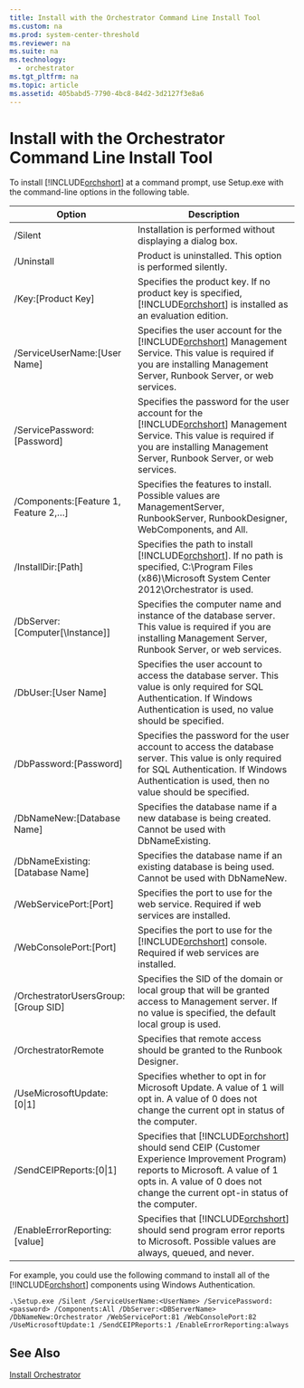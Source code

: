 ```yaml
---
title: Install with the Orchestrator Command Line Install Tool
ms.custom: na
ms.prod: system-center-threshold
ms.reviewer: na
ms.suite: na
ms.technology: 
  - orchestrator
ms.tgt_pltfrm: na
ms.topic: article
ms.assetid: 405babd5-7790-4bc8-84d2-3d2127f3e8a6
---
```

# Install with the Orchestrator Command Line Install Tool
To install [!INCLUDE[orchshort](../../om/manage/includes/orchshort_md.md)] at a command prompt, use Setup.exe with the command\-line options in the following table.  
  
|Option|Description|  
|----------|---------------|  
|\/Silent|Installation is performed without displaying a dialog box.|  
|\/Uninstall|Product is uninstalled. This option is performed silently.|  
|\/Key:\[Product Key\]|Specifies the product key. If no product key is specified, [!INCLUDE[orchshort](../../om/manage/includes/orchshort_md.md)] is installed as an evaluation edition.|  
|\/ServiceUserName:\[User Name\]|Specifies the user account for the [!INCLUDE[orchshort](../../om/manage/includes/orchshort_md.md)] Management Service. This value is required if you are installing Management Server, Runbook Server, or web services.|  
|\/ServicePassword:\[Password\]|Specifies the password for the user account for the [!INCLUDE[orchshort](../../om/manage/includes/orchshort_md.md)] Management Service. This value is required if you are installing Management Server, Runbook Server, or web services.|  
|\/Components:\[Feature 1, Feature 2,…\]|Specifies the features to install. Possible values are ManagementServer, RunbookServer, RunbookDesigner, WebComponents, and All.|  
|\/InstallDir:\[Path\]|Specifies the path to install [!INCLUDE[orchshort](../../om/manage/includes/orchshort_md.md)]. If no path is specified, C:\\Program Files \(x86\)\\Microsoft System Center 2012\\Orchestrator is used.|  
|\/DbServer:\[Computer\[\\Instance\]\]|Specifies the computer name and instance of the database server. This value is required if you are installing Management Server, Runbook Server, or web services.|  
|\/DbUser:\[User Name\]|Specifies the user account to access the database server. This value is only required for SQL Authentication. If Windows Authentication is used, no value should be specified.|  
|\/DbPassword:\[Password\]|Specifies the password for the user account to access the database server. This value is only required for SQL Authentication. If Windows Authentication is used, then no value should be specified.|  
|\/DbNameNew:\[Database Name\]|Specifies the database name if a new database is being created. Cannot be used with DbNameExisting.|  
|\/DbNameExisting:\[Database Name\]|Specifies the database name if an existing database is being used. Cannot be used with DbNameNew.|  
|\/WebServicePort:\[Port\]|Specifies the port to use for the web service. Required if web services are installed.|  
|\/WebConsolePort:\[Port\]|Specifies the port to use for the [!INCLUDE[orchshort](../../om/manage/includes/orchshort_md.md)] console. Required if web services are installed.|  
|\/OrchestratorUsersGroup:\[Group SID\]|Specifies the SID of the domain or local group that will be granted access to Management server. If no value is specified, the default local group is used.|  
|\/OrchestratorRemote|Specifies that remote access should be granted to the Runbook Designer.|  
|\/UseMicrosoftUpdate:\[0&#124;1\]|Specifies whether to opt in for Microsoft Update. A value of 1 will opt in. A value of 0 does not change the current opt in status of the computer.|  
|\/SendCEIPReports:\[0&#124;1\]|Specifies that [!INCLUDE[orchshort](../../om/manage/includes/orchshort_md.md)] should send CEIP \(Customer Experience Improvement Program\) reports to Microsoft. A value of 1 opts in. A value of 0 does not change the current opt\-in status of the computer.|  
|\/EnableErrorReporting:\[value\]|Specifies that [!INCLUDE[orchshort](../../om/manage/includes/orchshort_md.md)] should send program error reports to Microsoft. Possible values are always, queued, and never.|  
  
For example, you could use the following command to install all of the [!INCLUDE[orchshort](../../om/manage/includes/orchshort_md.md)] components using Windows Authentication.  
  
```  
.\Setup.exe /Silent /ServiceUserName:<UserName> /ServicePassword:<password> /Components:All /DbServer:<DBServerName> /DbNameNew:Orchestrator /WebServicePort:81 /WebConsolePort:82 /UseMicrosoftUpdate:1 /SendCEIPReports:1 /EnableErrorReporting:always  
```  
  
## See Also  
[Install Orchestrator](../../orch/deploy/Install-Orchestrator.md)  
  
